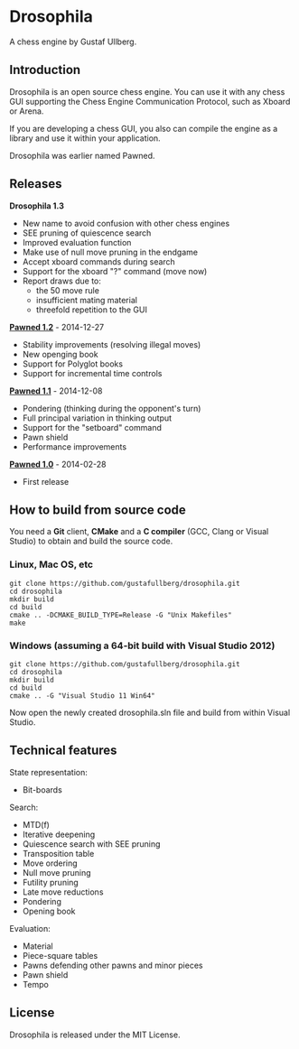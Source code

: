 # Drosophila
A chess engine by Gustaf Ullberg.

## Introduction
Drosophila is an open source chess engine. You can use it with any chess GUI supporting the Chess Engine Communication Protocol, such as Xboard or Arena.

If you are developing a chess GUI, you also can compile the engine as a library and use it within your application.

Drosophila was earlier named Pawned. 

## Releases

**Drosophila 1.3**

* New name to avoid confusion with other chess engines
* SEE pruning of quiescence search
* Improved evaluation function
* Make use of null move pruning in the endgame
* Accept xboard commands during search
* Support for the xboard "?" command (move now)
* Report draws due to:
  * the 50 move rule
  * insufficient mating material
  * threefold repetition to the GUI

**[Pawned 1.2](https://github.com/gustafullberg/drosophila/releases/download/v1.2/pawned-1.2.zip)** - 2014-12-27

* Stability improvements (resolving illegal moves)
* New openging book
* Support for Polyglot books
* Support for incremental time controls

**[Pawned 1.1](https://github.com/gustafullberg/drosophila/releases/download/v1.1/pawned-1.1.zip)** - 2014-12-08

* Pondering (thinking during the opponent's turn)
* Full principal variation in thinking output
* Support for the "setboard" command
* Pawn shield
* Performance improvements

**[Pawned 1.0](https://github.com/gustafullberg/drosophila/releases/download/v1.0/pawned-1.0.zip)** - 2014-02-28

* First release

## How to build from source code
You need a **Git** client, **CMake** and a **C compiler** (GCC, Clang or Visual Studio) to obtain and build the source code.

### Linux, Mac OS, etc
```
git clone https://github.com/gustafullberg/drosophila.git
cd drosophila
mkdir build
cd build
cmake .. -DCMAKE_BUILD_TYPE=Release -G "Unix Makefiles" 
make
```
### Windows (assuming a 64-bit build with Visual Studio 2012)
```
git clone https://github.com/gustafullberg/drosophila.git
cd drosophila
mkdir build
cd build
cmake .. -G "Visual Studio 11 Win64"
```
Now open the newly created drosophila.sln file and build from within Visual Studio.

## Technical features

State representation:

* Bit-boards

Search:

* MTD(f)
* Iterative deepening
* Quiescence search with SEE pruning
* Transposition table
* Move ordering
* Null move pruning
* Futility pruning
* Late move reductions
* Pondering
* Opening book

Evaluation:

* Material
* Piece-square tables
* Pawns defending other pawns and minor pieces
* Pawn shield
* Tempo

## License
Drosophila is released under the MIT License. 
